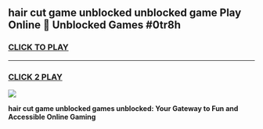 
## hair cut game unblocked unblocked game Play Online 👋 Unblocked Games #0tr8h
<h3>
<a href="https://premium.freeplayer.one?title=hair_cut_game_unblocked&ref=21F">CLICK TO PLAY</a></h3>
<hr>

<h3>
<a href="https://premium.freeplayer.one?title=hair_cut_game_unblocked&ref=21F">CLICK 2 PLAY</a>
  
</h3>

<a href="https://premium.freeplayer.one?title=hair_cut_game_unblocked&ref=21F/"><img src="https://clearcache.store/games.png"></a>


**hair cut game unblocked games unblocked: Your Gateway to Fun and Accessible Online Gaming**
